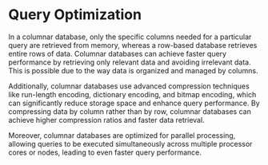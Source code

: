 # Query Optimization

In a columnar database, only the specific columns needed for a particular query
are retrieved from memory, whereas a row-based database retrieves entire rows
of data. Columnar databases can achieve faster query performance by retrieving
only relevant data and avoiding irrelevant data.
This is possible due to the way data is organized and managed by columns.

Additionally, columnar databases use advanced compression techniques like
run-length encoding, dictionary encoding, and bitmap encoding,
which can significantly reduce storage space and enhance query performance.
By compressing data by column rather than by row, columnar databases can achieve
higher compression ratios and faster data retrieval.

Moreover, columnar databases are optimized for parallel processing,
allowing queries to be executed simultaneously across multiple processor cores
or nodes, leading to even faster query performance.
